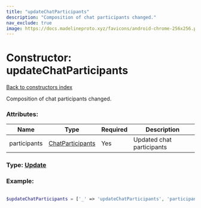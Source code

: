 ```yaml
---
title: "updateChatParticipants"
description: "Composition of chat participants changed."
nav_exclude: true
image: https://docs.madelineproto.xyz/favicons/android-chrome-256x256.png
---
```

# Constructor: updateChatParticipants  
[Back to constructors index](/API_docs/constructors/index.html)



Composition of chat participants changed.

### Attributes:

| Name     |    Type       | Required | Description |
|----------|---------------|----------|-------------|
|participants|[ChatParticipants](/API_docs/types/ChatParticipants.html) | Yes|Updated chat participants|



### Type: [Update](/API_docs/types/Update.html)


### Example:

```php

$updateChatParticipants = ['_' => 'updateChatParticipants', 'participants' => ChatParticipants];
```  
